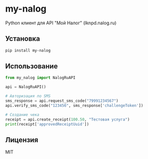 # my-nalog

Python клиент для API "Мой Налог" (lknpd.nalog.ru)

## Установка

```bash
pip install my-nalog
```

## Использование

```python
from my_nalog import NalogRuAPI

api = NalogRuAPI()

# Авторизация по SMS
sms_response = api.request_sms_code("79991234567")
api.verify_sms_code("123456", sms_response['challengeToken'])

# Создание чека
receipt = api.create_receipt(100.50, "Тестовая услуга")
print(receipt['approvedReceiptUuid'])
```

## Лицензия

MIT